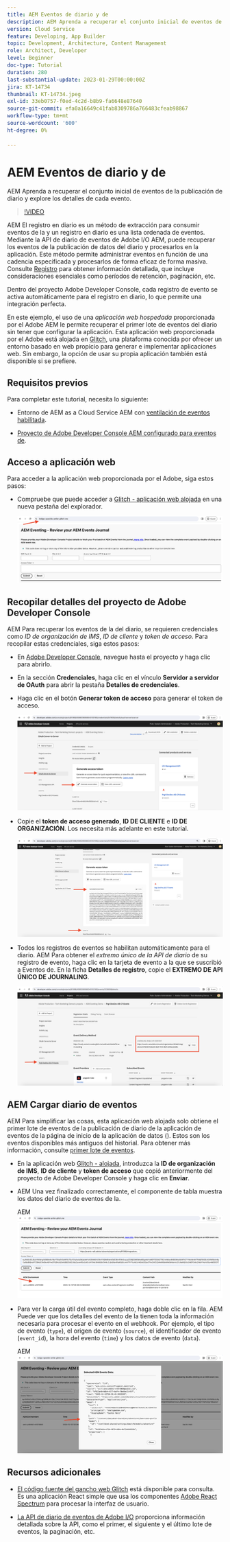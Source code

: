 ```yaml
---
title: AEM Eventos de diario y de
description: AEM Aprenda a recuperar el conjunto inicial de eventos de la publicación de diario y explore los detalles de cada evento.
version: Cloud Service
feature: Developing, App Builder
topic: Development, Architecture, Content Management
role: Architect, Developer
level: Beginner
doc-type: Tutorial
duration: 280
last-substantial-update: 2023-01-29T00:00:00Z
jira: KT-14734
thumbnail: KT-14734.jpeg
exl-id: 33eb0757-f0ed-4c2d-b8b9-fa6648e87640
source-git-commit: efa0a16649c41fab8309786a766483cfeab98867
workflow-type: tm+mt
source-wordcount: '600'
ht-degree: 0%

---
```


# AEM Eventos de diario y de

AEM Aprenda a recuperar el conjunto inicial de eventos de la publicación de diario y explore los detalles de cada evento.

>[!VIDEO](https://video.tv.adobe.com/v/3427052?quality=12&learn=on)

AEM El registro en diario es un método de extracción para consumir eventos de la y un registro en diario es una lista ordenada de eventos. Mediante la API de diario de eventos de Adobe I/O AEM, puede recuperar los eventos de la publicación de datos del diario y procesarlos en la aplicación. Este método permite administrar eventos en función de una cadencia especificada y procesarlos de forma eficaz de forma masiva. Consulte [Registro](https://developer.adobe.com/events/docs/guides/journaling_intro/) para obtener información detallada, que incluye consideraciones esenciales como períodos de retención, paginación, etc.

Dentro del proyecto Adobe Developer Console, cada registro de evento se activa automáticamente para el registro en diario, lo que permite una integración perfecta.

En este ejemplo, el uso de una _aplicación web hospedada_ proporcionada por el Adobe AEM le permite recuperar el primer lote de eventos del diario sin tener que configurar la aplicación. Esta aplicación web proporcionada por el Adobe está alojada en [Glitch](https://glitch.com/), una plataforma conocida por ofrecer un entorno basado en web propicio para generar e implementar aplicaciones web. Sin embargo, la opción de usar su propia aplicación también está disponible si se prefiere.

## Requisitos previos

Para completar este tutorial, necesita lo siguiente:

- Entorno de AEM as a Cloud Service AEM con [ventilación de eventos habilitada](https://developer.adobe.com/experience-cloud/experience-manager-apis/guides/events/#enable-aem-events-on-your-aem-cloud-service-environment).

- [Proyecto de Adobe Developer Console AEM configurado para eventos de](https://developer.adobe.com/experience-cloud/experience-manager-apis/guides/events/#how-to-subscribe-to-aem-events-in-the-adobe-developer-console).

## Acceso a aplicación web

Para acceder a la aplicación web proporcionada por el Adobe, siga estos pasos:

- Compruebe que puede acceder a [Glitch - aplicación web alojada](https://indigo-speckle-antler.glitch.me/) en una nueva pestaña del explorador.

  ![Glitch: aplicación web alojada](../assets/examples/journaling/glitch-hosted-web-application.png)

## Recopilar detalles del proyecto de Adobe Developer Console

AEM Para recuperar los eventos de la del diario, se requieren credenciales como _ID de organización de IMS_, _ID de cliente_ y _token de acceso_. Para recopilar estas credenciales, siga estos pasos:

- En [Adobe Developer Console](https://developer.adobe.com), navegue hasta el proyecto y haga clic para abrirlo.

- En la sección **Credenciales**, haga clic en el vínculo **Servidor a servidor de OAuth** para abrir la pestaña **Detalles de credenciales**.

- Haga clic en el botón **Generar token de acceso** para generar el token de acceso.

  ![Token de acceso generado en el proyecto Adobe Developer Console](../assets/examples/journaling/adobe-developer-console-project-generate-access-token.png)

- Copie el **token de acceso generado**, **ID DE CLIENTE** e **ID DE ORGANIZACIÓN**. Los necesita más adelante en este tutorial.

  ![Credenciales de copia de proyecto de Adobe Developer Console](../assets/examples/journaling/adobe-developer-console-project-copy-credentials.png)

- Todos los registros de eventos se habilitan automáticamente para el diario. AEM Para obtener el _extremo único de la API de diario_ de su registro de evento, haga clic en la tarjeta de evento a la que se suscribió a Eventos de. En la ficha **Detalles de registro**, copie el **EXTREMO DE API ÚNICO DE JOURNALING**.

  ![Tarjeta de eventos de proyecto de Adobe Developer Console](../assets/examples/journaling/adobe-developer-console-project-events-card.png)

## AEM Cargar diario de eventos

AEM Para simplificar las cosas, esta aplicación web alojada solo obtiene el primer lote de eventos de la publicación de diario de la aplicación de eventos de la página de inicio de la aplicación de datos (). Estos son los eventos disponibles más antiguos del historial. Para obtener más información, consulte [primer lote de eventos](https://developer.adobe.com/events/docs/guides/api/journaling_api/#fetching-your-first-batch-of-events-from-the-journal).

- En la aplicación web [Glitch - alojada](https://indigo-speckle-antler.glitch.me/), introduzca la **ID de organización de IMS**, **ID de cliente** y **token de acceso** que copió anteriormente del proyecto de Adobe Developer Console y haga clic en **Enviar**.

- AEM Una vez finalizado correctamente, el componente de tabla muestra los datos del diario de eventos de la.

  AEM ![Datos de diario de eventos ](../assets/examples/journaling/load-journal.png)

- Para ver la carga útil del evento completo, haga doble clic en la fila. AEM Puede ver que los detalles del evento de la tienen toda la información necesaria para procesar el evento en el webhook. Por ejemplo, el tipo de evento (`type`), el origen de evento (`source`), el identificador de evento (`event_id`), la hora del evento (`time`) y los datos de evento (`data`).

  AEM ![Completar Carga Útil De Evento](../assets/examples/journaling/complete-journal-data.png)

## Recursos adicionales

- [El código fuente del gancho web Glitch](https://glitch.com/edit/#!/indigo-speckle-antler) está disponible para consulta. Es una aplicación React simple que usa los componentes [Adobe React Spectrum](https://react-spectrum.adobe.com/react-spectrum/index.html) para procesar la interfaz de usuario.

- [La API de diario de eventos de Adobe I/O](https://developer.adobe.com/events/docs/guides/api/journaling_api/) proporciona información detallada sobre la API, como el primer, el siguiente y el último lote de eventos, la paginación, etc.
